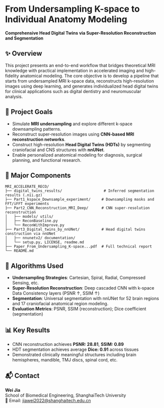 # From Undersampling K-space to Individual Anatomy Modeling  
**Comprehensive Head Digital Twins via Super-Resolution Reconstruction and Segmentation**

## ✨ Overview
This project presents an end-to-end workflow that bridges theoretical MRI knowledge with practical implementation in accelerated imaging and high-fidelity anatomical modeling. The core objective is to develop a pipeline that starts from undersampled MRI k-space data, reconstructs high-resolution images using deep learning, and generates individualized head digital twins for clinical applications such as digital dentistry and neuromuscular analysis.

## 🧠 Project Goals
- Simulate **MRI undersampling** and explore different k-space downsampling patterns.
- Reconstruct super-resolution images using **CNN-based MRI reconstruction networks**.
- Construct high-resolution **Head Digital Twins (HDTs)** by segmenting craniofacial and CNS structures with **nnUNet**.
- Enable personalized anatomical modeling for diagnosis, surgical planning, and functional research.

## 🧰 Major Components
```
MRI_ACCELERATE_RECO/
├── digital_twins_results/                   # Inferred segmentation results (.nii.gz)
├── Part1_kspace_Downsample_experiment/     # Downsampling masks and FFT/iFFT experiments
├── Part2_CNN_Reconstruction_MRI_Deep/      # CNN super-resolution reconstruction
│   ├── models/ utils/
│   ├── ReconBaseline.py
│   └── ReconWithImprove.py
├── Part3_Digital_twins_by_nnUNet/          # Head digital twins construction via nnUNet
│   ├── nnunetv2/ documentation/
│   └── setup.py, LICENSE, readme.md
├── Paper_From_Undersampling_K-space...pdf  # Full technical report
└── README.md
```

## 📌 Algorithms Used
- **Undersampling Strategies**: Cartesian, Spiral, Radial, Compressed Sensing, etc.
- **Super-Resolution Reconstruction**: Deep cascaded CNN with k-space Data Consistency layers (PSNR ↑, SSIM ↑)
- **Segmentation**: Universal segmentation with nnUNet for 52 brain regions and 17 craniofacial anatomical region modeling.
- **Evaluation Metrics**: PSNR, SSIM (reconstruction); Dice coefficient (segmentation)

## 📊 Key Results
- CNN reconstruction achieves **PSNR: 28.81**, **SSIM: 0.89**
- HDT segmentation achieves average **Dice: 0.91** across tissues
- Demonstrated clinically meaningful structures including brain hemispheres, mandible, TMJ discs, spinal cord, etc.

## 📬 Contact
**Wei Jia**  
School of Biomedical Engineering, ShanghaiTech University  
📧 Email: [jiawei2022@shanghaitech.edu.cn](mailto:jiawei2022@shanghaitech.edu.cn)
